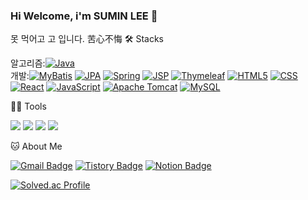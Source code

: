 ### Hi Welcome, i'm SUMIN LEE 👋

못 먹어고 고 입니다.
苦心不悔
🛠️ Stacks

알고리즘:[![Java](https://img.shields.io/badge/Java-007396?style=flat-square&logo=java&logoColor=white)](https://www.java.com/)
<br>
개발:[![MyBatis](https://img.shields.io/badge/MyBatis-43853D?style=flat-square&logo=mybatis&logoColor=white)](링크)
[![JPA](https://img.shields.io/badge/JPA-007396?style=flat-square&logo=java&logoColor=white)](링크)
[![Spring](https://img.shields.io/badge/Spring-6DB33F?style=flat-square&logo=spring&logoColor=white)](링크)
[![JSP](https://img.shields.io/badge/JSP-007396?style=flat-square&logo=java&logoColor=white)](링크)
[![Thymeleaf](https://img.shields.io/badge/Thymeleaf-005F0F?style=flat-square&logo=thymeleaf&logoColor=white)](링크)
[![HTML5](https://img.shields.io/badge/HTML5-E34F26?style=flat-square&logo=html5&logoColor=white)](링크)
[![CSS](https://img.shields.io/badge/CSS-1572B6?style=flat-square&logo=css3&logoColor=white)](링크)
[![React](https://img.shields.io/badge/React-61DAFB?style=flat-square&logo=react&logoColor=white)](https://reactjs.org/)
[![JavaScript](https://img.shields.io/badge/JavaScript-F7DF1E?style=flat-square&logo=javascript&logoColor=black)](링크)
[![Apache Tomcat](https://img.shields.io/badge/Apache%20Tomcat-F8DC75?style=flat-square&logo=apache-tomcat&logoColor=black)](링크)
[![MySQL](https://img.shields.io/badge/MySQL-4479A1?style=flat-square&logo=mysql&logoColor=white)](링크)



💪🏼 Tools 

 <img src="https://img.shields.io/badge/Visual Studio Code-007ACC?style=flat-square&logo=Visual Studio Code&logoColor=white"/> <img src="https://img.shields.io/badge/GitHub-181717?style=flat-square&logo=GitHub&logoColor=white"/> <img src="https://img.shields.io/badge/Eclipse IDE-2C2255?style=flat-square&logo=Eclipse IDE&logoColor=white"/> <img src="https://img.shields.io/badge/IntelliJ IDEA-000000?style=flat-square&logo=IntelliJ IDEA&logoColor=white"/> 


🐱 About Me

[![Gmail Badge](https://img.shields.io/badge/Gmail-d14836?style=flat-square&logo=Gmail&logoColor=white&link=mailto:survd0404@gmail.com)](survd0404@gmail.com)
  [![Tistory Badge](https://img.shields.io/badge/Tistory-FF5722?style=flat-square&logo=tistory&logoColor=white)](https://code-sumin.tistory.com/)
[![Notion Badge](https://img.shields.io/badge/Notion-000000?style=flat-square&logo=Notion&logoColor=white&link=https://subsequent-cough-ba2.notion.site/2e487be90dcf4fc09653884f88c88b4a?pvs=4
)](https://subsequent-cough-ba2.notion.site/2e487be90dcf4fc09653884f88c88b4a?pvs=4
)


[![Solved.ac Profile](http://mazassumnida.wtf/api/v2/generate_badge?boj=survd0404)](https://solved.ac/survd0404/)
<!--
**Hongmebuilding/Hongmebuilding** is a ✨ _special_ ✨ repository because its `README.md` (this file) appears on your GitHub profile.

Here are some ideas to get you started:

- 🔭 I’m currently working on ...
- 🌱 I’m currently learning ...
- 👯 I’m looking to collaborate on ...
- 🤔 I’m looking for help with ...
- 💬 Ask me about ...
- 📫 How to reach me: ...
- 😄 Pronouns: ...
- ⚡ Fun fact: ...
-->
